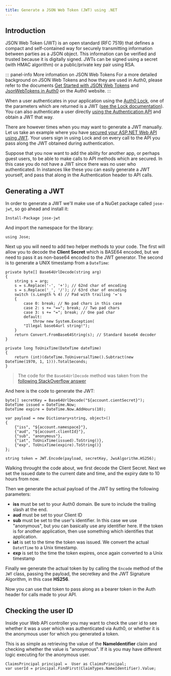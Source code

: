 ```yaml
---
title: Generate a JSON Web Token (JWT) using .NET
---
```


## Introduction

JSON Web Token (JWT) is an open standard (RFC 7519) that defines a compact and self-contained way for securely transmitting information between parties as a JSON object. This information can be verified and trusted because it is digitally signed. JWTs can be signed using a secret (with HMAC algorithm) or a public/private key pair using RSA.

::: panel-info More infomation on JSON Web Tokens
For a more detailed background on JSON Web Tokens and how they are used in Auth0, please refer to the documents [Get Started with JSON Web Tokens](https://auth0.com/learn/json-web-tokens/) and [JsonWebTokens in Auth0](https://auth0.com/docs/jwt) on the Auth0 website.
:::

When a user authenticates in your application using the [Auth0 Lock](https://auth0.com/lock), one of the parameters which are returned is a JWT ([see the Lock documentation](https://auth0.com/docs/libraries/lock)). You can also authenticate a user directly [using the Authentication API](https://auth0.com/docs/auth-api#!#post--oauth-ro) and obtain a JWT that way.

There are however times when you may want to generate a JWT manually. Let us take an example where you have [secured your ASP.NET Web API using JWT](https://auth0.com/docs/quickstart/backend/webapi-owin/). Your users sign in using Lock and on every call to the API you pass along the JWT obtained during authentication.

Suppose that you now want to add the ability for another app, or perhaps guest users, to be able to make calls to API methods which are secured. In this case you do not have a JWT since there was no user who authenticated. In instances like these you can easily generate a JWT yourself, and pass that along in the Authentication header to API calls.

## Generating a JWT

In order to generate a JWT we'll make use of a NuGet package called `jose-jwt`, so go ahead and install it:

```
Install-Package jose-jwt
```

And import the namespace for the library:

```
using Jose;
```

Next up you will need to add two helper methods to your code. The first will allow you to decode the **Client Secret** which is BASE64 encoded, but we need to pass it as non-base64 encoded to the JWT generator. The second is to generate a UNIX timestamp from a `DateTime`:

```
private byte[] Base64UrlDecode(string arg){    string s = arg;    s = s.Replace('-', '+'); // 62nd char of encoding    s = s.Replace('_', '/'); // 63rd char of encoding    switch (s.Length % 4) // Pad with trailing '='s    {        case 0: break; // No pad chars in this case        case 2: s += "=="; break; // Two pad chars        case 3: s += "="; break; // One pad char        default:            throw new System.Exception(        "Illegal base64url string!");    }    return Convert.FromBase64String(s); // Standard base64 decoder}private long ToUnixTime(DateTime dateTime){    return (int)(dateTime.ToUniversalTime().Subtract(new DateTime(1970, 1, 1))).TotalSeconds;}
```

> The code for the `Base64UrlDecode` method was taken from the [following StackOverflow answer](http://stackoverflow.com/a/33113820)

And here is the code to generate the JWT:

```
byte[] secretKey = Base64UrlDecode("${account.cientSecret}");DateTime issued = DateTime.Now;DateTime expire = DateTime.Now.AddHours(10);var payload = new Dictionary<string, object>(){    {"iss", "${account.namespace}"},    {"aud", "${account.clientId}"},    {"sub", "anonymous"},    {"iat", ToUnixTime(issued).ToString()},    {"exp", ToUnixTime(expire).ToString()}};string token = JWT.Encode(payload, secretKey, JwsAlgorithm.HS256);```

Walking throught the code about, we first decode the Client Secret. Next we set the issued date to the current date and time, and the expiry date to 10 hours from now.

Then we generate the actual payload of the JWT by setting the following parameters:

* **iss** must be set to your Auth0 domain. Be sure to include the trailing slash at the end.
*  **aud** must be set to your Client ID
*  **sub** must be set to the user's identifier. In this case we use "anonymous", but you can basically use any identifier here. If the token is for another application, then use something which identifies that application.
* **iat** is set to the time the token was issued. We convert the actual `DatetTime` to a Unix timestamp.
* **exp** is set to the time the token expires, once again converted to a Unix timestamp

Finally we generate the actual token by by calling the `Encode` method of the `JWT` class, passing the payload, the secretkey and the JWT Signature Algorithm, in this case **HS256**.

Now you can use that token to pass along as a bearer token in the Auth header for calls made to your API.

## Checking the user ID

Inside your Web API controller you may want to check the user id to see whether it was a user which was authenticated via Auth0, or whether it is the anonymous user for which you generated a token.

This is as simple as retrieving the value of the **NameIdentifier** claim and checking whether the value is "anonymous". If it is you may have different logic executing for the anonymous user.

```
ClaimsPrincipal principal =  User as ClaimsPrincipal;var userId = principal.FindFirst(ClaimTypes.NameIdentifier).Value;```
